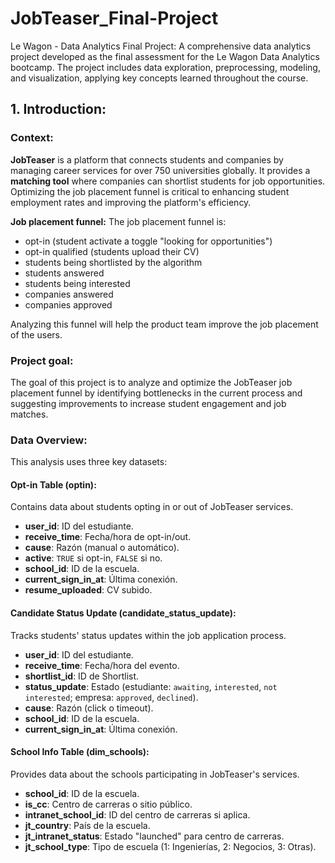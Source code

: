 # JobTeaser_Final-Project
Le Wagon - Data Analytics Final Project: A comprehensive data analytics project developed as the final assessment for the Le Wagon Data Analytics bootcamp. The project includes data exploration, preprocessing, modeling, and visualization, applying key concepts learned throughout the course.

## **1. Introduction:**
### **Context:**
**JobTeaser** is a platform that connects students and companies by managing career services for over 750 universities globally. It provides a **matching tool** where companies can shortlist students for job opportunities. Optimizing the job placement funnel is critical to enhancing student employment rates and improving the platform's efficiency.

**Job placement funnel:**
The job placement funnel is:
- opt-in (student activate a toggle "looking for opportunities")
- opt-in qualified (students upload their CV)
- students being shortlisted by the algorithm
- students answered
- students being interested
- companies answered
- companies approved

Analyzing this funnel will help the product team improve the job placement of the users.


### **Project goal:**
The goal of this project is to analyze and optimize the JobTeaser job placement funnel by identifying bottlenecks in the current process and suggesting improvements to increase student engagement and job matches.

### **Data Overview:**
This analysis uses three key datasets:
#### **Opt-in Table (optin):**
 Contains data about students opting in or out of JobTeaser services.

- **user_id**: ID del estudiante.
- **receive_time**: Fecha/hora de opt-in/out.
- **cause**: Razón (manual o automático).
- **active**: `TRUE` si opt-in, `FALSE` si no.
- **school_id**: ID de la escuela.
- **current_sign_in_at**: Última conexión.
- **resume_uploaded**: CV subido.

#### **Candidate Status Update (candidate_status_update):**
Tracks students' status updates within the job application process.

- **user_id**: ID del estudiante.
- **receive_time**: Fecha/hora del evento.
- **shortlist_id**: ID de Shortlist.
- **status_update**: Estado (estudiante: `awaiting`, `interested`, `not interested`; empresa: `approved`, `declined`).
- **cause**: Razón (click o timeout).
- **school_id**: ID de la escuela.
- **current_sign_in_at**: Última conexión.

#### **School Info Table (dim_schools):**
Provides data about the schools participating in JobTeaser's services.

- **school_id**: ID de la escuela.
- **is_cc**: Centro de carreras o sitio público.
- **intranet_school_id**: ID del centro de carreras si aplica.
- **jt_country**: País de la escuela.
- **jt_intranet_status**: Estado "launched" para centro de carreras.
- **jt_school_type**: Tipo de escuela (1: Ingenierías, 2: Negocios, 3: Otras).



